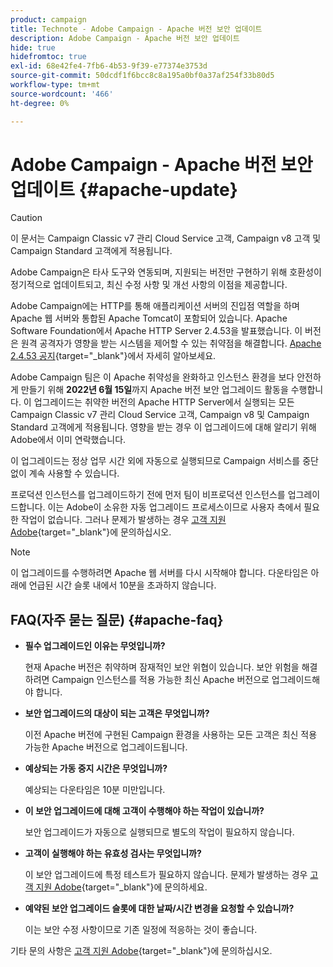 ```yaml
---
product: campaign
title: Technote - Adobe Campaign - Apache 버전 보안 업데이트
description: Adobe Campaign - Apache 버전 보안 업데이트
hide: true
hidefromtoc: true
exl-id: 68e42fe4-7fb6-4b53-9f39-e77374e3753d
source-git-commit: 50dcdf1f6bcc8c8a195a0bf0a37af254f33b80d5
workflow-type: tm+mt
source-wordcount: '466'
ht-degree: 0%

---
```


# Adobe Campaign - Apache 버전 보안 업데이트 {#apache-update}

>[!CAUTION]
>이 문서는 Campaign Classic v7 관리 Cloud Service 고객, Campaign v8 고객 및 Campaign Standard 고객에게 적용됩니다.

Adobe Campaign은 타사 도구와 연동되며, 지원되는 버전만 구현하기 위해 호환성이 정기적으로 업데이트되고, 최신 수정 사항 및 개선 사항의 이점을 제공합니다.

Adobe Campaign에는 HTTP를 통해 애플리케이션 서버의 진입점 역할을 하며 Apache 웹 서버와 통합된 Apache Tomcat이 포함되어 있습니다. Apache Software Foundation에서 Apache HTTP Server 2.4.53을 발표했습니다. 이 버전은 원격 공격자가 영향을 받는 시스템을 제어할 수 있는 취약점을 해결합니다. [Apache 2.4.53 공지](https://downloads.apache.org/httpd/Announcement2.4.html){target="_blank"}에서 자세히 알아보세요.

Adobe Campaign 팀은 이 Apache 취약성을 완화하고 인스턴스 환경을 보다 안전하게 만들기 위해 **2022년 6월 15일**&#x200B;까지 Apache 버전 보안 업그레이드 활동을 수행합니다. 이 업그레이드는 취약한 버전의 Apache HTTP Server에서 실행되는 모든 Campaign Classic v7 관리 Cloud Service 고객, Campaign v8 및 Campaign Standard 고객에게 적용됩니다. 영향을 받는 경우 이 업그레이드에 대해 알리기 위해 Adobe에서 이미 연락했습니다.

이 업그레이드는 정상 업무 시간 외에 자동으로 실행되므로 Campaign 서비스를 중단 없이 계속 사용할 수 있습니다.

프로덕션 인스턴스를 업그레이드하기 전에 먼저 팀이 비프로덕션 인스턴스를 업그레이드합니다. 이는 Adobe이 소유한 자동 업그레이드 프로세스이므로 사용자 측에서 필요한 작업이 없습니다. 그러나 문제가 발생하는 경우 [고객 지원 Adobe](https://experienceleague.adobe.com/?support-solution=Campaign#support){target="_blank"}에 문의하십시오.


>[!NOTE]
>이 업그레이드를 수행하려면 Apache 웹 서버를 다시 시작해야 합니다. 다운타임은 아래에 언급된 시간 슬롯 내에서 10분을 초과하지 않습니다.
> 

## FAQ(자주 묻는 질문) {#apache-faq}

* **필수 업그레이드인 이유는 무엇입니까?**

  현재 Apache 버전은 취약하며 잠재적인 보안 위협이 있습니다. 보안 위험을 해결하려면 Campaign 인스턴스를 적용 가능한 최신 Apache 버전으로 업그레이드해야 합니다.


* **보안 업그레이드의 대상이 되는 고객은 무엇입니까?**

  이전 Apache 버전에 구현된 Campaign 환경을 사용하는 모든 고객은 최신 적용 가능한 Apache 버전으로 업그레이드됩니다.

* **예상되는 가동 중지 시간은 무엇입니까?**

  예상되는 다운타임은 10분 미만입니다.

* **이 보안 업그레이드에 대해 고객이 수행해야 하는 작업이 있습니까?**

  보안 업그레이드가 자동으로 실행되므로 별도의 작업이 필요하지 않습니다.

* **고객이 실행해야 하는 유효성 검사는 무엇입니까?**

  이 보안 업그레이드에 특정 테스트가 필요하지 않습니다. 문제가 발생하는 경우 [고객 지원 Adobe](https://experienceleague.adobe.com/?support-solution=Campaign#support){target="_blank"}에 문의하세요.


* **예약된 보안 업그레이드 슬롯에 대한 날짜/시간 변경을 요청할 수 있습니까?**

  이는 보안 수정 사항이므로 기존 일정에 적응하는 것이 좋습니다.


기타 문의 사항은 [고객 지원 Adobe](https://experienceleague.adobe.com/?support-solution=Campaign#support){target="_blank"}에 문의하십시오.
